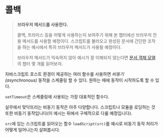 # 콜백

>**브라우저 메서드를 사용한다.**
>
>콜백, 프라미스 등을 어떻게 사용하는지 보여주기 위해 본 챕터에선 브라우저 전용 메서드를 사용할 예정이다. 스크립트를 불러오고 완성된 문서에 간단한 조작을 하는 예시에서 특히 브라우저 메서드가 사용될 예정이다.
>
>브라우저 메서드가 익숙하지 않아 예시가 잘 이해되지 않는다면 [문서 객체 모델](https://ko.javascript.info/document)의 챕터 몇 개를 읽어보자.

자바스크립트 호스트 환경이 제공하는 여러 함수를 사용하면 _비동기(asynchronous)_ 동작을 스케줄링 할 수 있다. 원하는 때에 동작이 시작하도록 할 수 있다.

`setTimeout`은 스케줄링에 사용되는 가장 대표적인 함수다.

실무에서 맞닥뜨리는 비동기 동작은 아주 다양합니다. 스크립트나 모듈을 로딩하는 것 또한 비동기 동작입니다(이 예시는 뒤에서 구체적으로 다룰 예정입니다).

`src`에 있는 스크립트를 읽어오는 함수 `loadScript(src)`를 예시로 비동기 동작 처리가 어떻게 일어나는지 살펴봅시다.